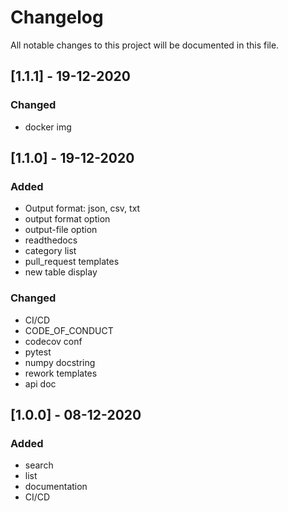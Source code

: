# Changelog
All notable changes to this project will be documented in this file.

## [1.1.1] - 19-12-2020
### Changed
- docker img

## [1.1.0] - 19-12-2020
### Added
- Output format: json, csv, txt
- output format option
- output-file option
- readthedocs
- category list
- pull_request templates
- new table display
### Changed
- CI/CD
- CODE_OF_CONDUCT
- codecov conf
- pytest
- numpy docstring
- rework templates
- api doc

## [1.0.0] - 08-12-2020
### Added
- search
- list
- documentation
- CI/CD

